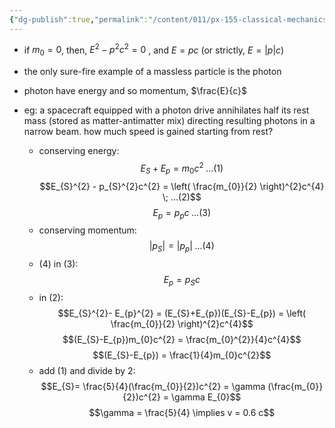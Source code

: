 ```yaml
---
{"dg-publish":true,"permalink":"/content/011/px-155-classical-mechanics-and-special-relativity/special-relativity/px-155-i-relativistic-momentum-mass-and-energy/px-155-i7-massless-particles/","created":"2024-10-01T18:27:09.808+01:00","updated":"2024-11-26T19:59:36.082+00:00"}
---
```


- if $m_{0}=0$, then, $E^{2}-p^{2}c^{2}=0$ , and $E = pc$ (or strictly, $E=|p|c$)
- the only sure-fire example of a massless particle is the photon
- photon have energy and so momentum, $\frac{E}{c}$

- eg: a spacecraft equipped with a photon drive annihilates half its rest mass (stored as matter-antimatter mix) directing resulting photons in a narrow beam. how much speed is gained starting from rest?
	- conserving energy: $$E_{S} + E_{p} = m_{0}c^{2}\; ...(1)$$ $$E_{S}^{2} - p_{S}^{2}c^{2} = \left( \frac{m_{0}}{2} \right)^{2}c^{4} \; ...(2)$$
$$E_{p} = p_{p}c \; ...(3)$$
	- conserving momentum:
$$|p_{S}| = |p_{p}| \; ...(4)$$
	- $(4)$ in $(3)$:
$$E_{p} = p_{S}c$$
	- in $(2)$:
$$E_{S}^{2}- E_{p}^{2} = (E_{S}+E_{p})(E_{S}-E_{p}) = \left( \frac{m_{0}}{2} \right)^{2}c^{4}$$
	$$(E_{S}-E_{p})m_{0}c^{2} = \frac{m_{0}^{2}}{4}c^{4}$$
	$$(E_{S}-E_{p}) = \frac{1}{4}m_{0}c^{2}$$
	- add $(1)$ and divide by $2$:
$$E_{S}= \frac{5}{4}(\frac{m_{0}}{2})c^{2} = \gamma (\frac{m_{0}}{2})c^{2} = \gamma E_{0}$$
	$$\gamma = \frac{5}{4} \implies v = 0.6 c$$
